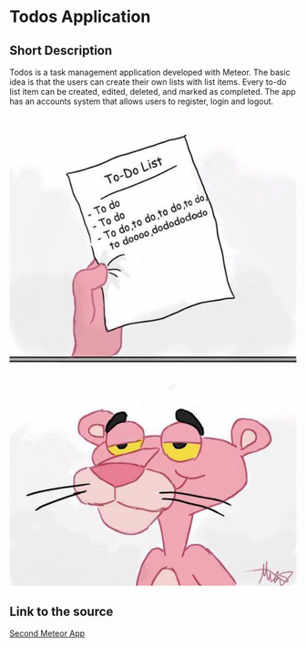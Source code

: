 # Todos Application

## Short Description

Todos is a task management application developed with Meteor. 
The basic idea is that the users can create their own lists with list items. Every to-do list item can be created, edited, deleted, and marked as
completed.
The app has an accounts system that allows users to register, login and logout.

![Todos](/img/todos.jpg)

## Link to the source

[Second Meteor App](http://meteortips.com/second-meteor-tutorial/)
